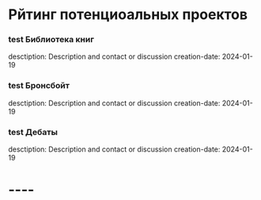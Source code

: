 
# Рйтинг потенциоальных проектов

### test Библиотека книг
desctiption: Description and contact or discussion
creation-date: 2024-01-19

### test Бронсбойт
desctiption: Description and contact or discussion
creation-date: 2024-01-19


### test Дебаты
desctiption: Description and contact or discussion
creation-date: 2024-01-19

# ----
